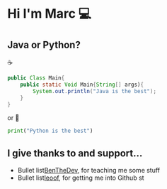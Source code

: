 # Hi I'm Marc :computer:

## Java or Python?
☕
```java
public Class Main{
    public static Void Main{String[] args){
        System.out.println("Java is the best");
    }
}
```
or
:snake:
```python
print("Python is the best")
```

## I give thanks to and support...
* Bullet list[BenTheDev](https://github.com/BenNeighbour), for teaching me some stuff
* Bullet list[leoof](https://github.com/leoof), for getting me into Github
st



<!--
**corpm014/corpm014** is a ✨ _special_ ✨ repository because its `README.md` (this file) appears on your GitHub profile.



- 🌱 I’m currently learning py
- 👯 I’m looking to collaborate on ...

- 💬 Ask me about ...
- 📫 How to reach me: ...
- 😄 Pronouns: ...
- ⚡ Fun fact: ...

[![corpm014's github stats](https://github-readme-stats.vercel.app/api?username=corpm014)](https://github.com/anuraghazra/github-readme-stats)
